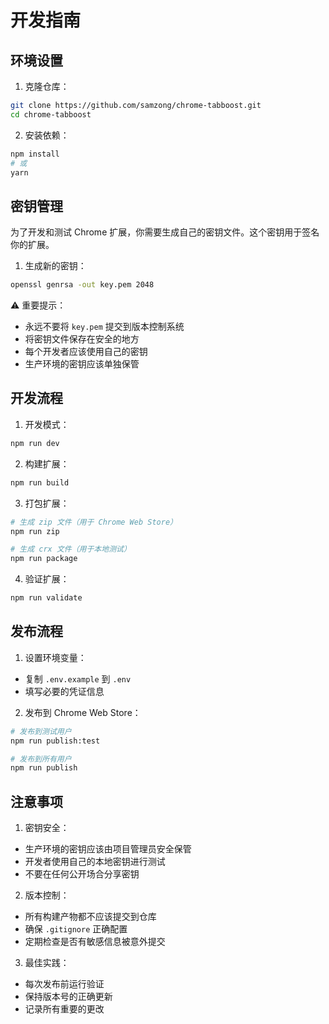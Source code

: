 # 开发指南

## 环境设置

1. 克隆仓库：
```bash
git clone https://github.com/samzong/chrome-tabboost.git
cd chrome-tabboost
```

2. 安装依赖：
```bash
npm install
# 或
yarn
```

## 密钥管理

为了开发和测试 Chrome 扩展，你需要生成自己的密钥文件。这个密钥用于签名你的扩展。

1. 生成新的密钥：
```bash
openssl genrsa -out key.pem 2048
```

⚠️ 重要提示：
- 永远不要将 `key.pem` 提交到版本控制系统
- 将密钥文件保存在安全的地方
- 每个开发者应该使用自己的密钥
- 生产环境的密钥应该单独保管

## 开发流程

1. 开发模式：
```bash
npm run dev
```

2. 构建扩展：
```bash
npm run build
```

3. 打包扩展：
```bash
# 生成 zip 文件（用于 Chrome Web Store）
npm run zip

# 生成 crx 文件（用于本地测试）
npm run package
```

4. 验证扩展：
```bash
npm run validate
```

## 发布流程

1. 设置环境变量：
- 复制 `.env.example` 到 `.env`
- 填写必要的凭证信息

2. 发布到 Chrome Web Store：
```bash
# 发布到测试用户
npm run publish:test

# 发布到所有用户
npm run publish
```

## 注意事项

1. 密钥安全：
- 生产环境的密钥应该由项目管理员安全保管
- 开发者使用自己的本地密钥进行测试
- 不要在任何公开场合分享密钥

2. 版本控制：
- 所有构建产物都不应该提交到仓库
- 确保 `.gitignore` 正确配置
- 定期检查是否有敏感信息被意外提交

3. 最佳实践：
- 每次发布前运行验证
- 保持版本号的正确更新
- 记录所有重要的更改 